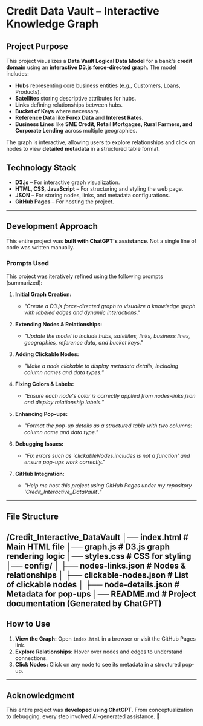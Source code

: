 # **Credit Data Vault – Interactive Knowledge Graph**  

## **Project Purpose**  
This project visualizes a **Data Vault Logical Data Model** for a bank's **credit domain** using an **interactive D3.js force-directed graph**. The model includes:  

- **Hubs** representing core business entities (e.g., Customers, Loans, Products).  
- **Satellites** storing descriptive attributes for hubs.  
- **Links** defining relationships between hubs.  
- **Bucket of Keys** where necessary.  
- **Reference Data** like **Forex Data** and **Interest Rates**.  
- **Business Lines** like **SME Credit, Retail Mortgages, Rural Farmers, and Corporate Lending** across multiple geographies.  

The graph is interactive, allowing users to explore relationships and click on nodes to view **detailed metadata** in a structured table format.  

## **Technology Stack**  
- **D3.js** – For interactive graph visualization.  
- **HTML, CSS, JavaScript** – For structuring and styling the web page.  
- **JSON** – For storing nodes, links, and metadata configurations.  
- **GitHub Pages** – For hosting the project.  

---

## **Development Approach**  
This entire project was **built with ChatGPT's assistance**. Not a single line of code was written manually.  

### **Prompts Used**  
This project was iteratively refined using the following prompts (summarized):  

1. **Initial Graph Creation:**  
   - _"Create a D3.js force-directed graph to visualize a knowledge graph with labeled edges and dynamic interactions."_  

2. **Extending Nodes & Relationships:**  
   - _"Update the model to include hubs, satellites, links, business lines, geographies, reference data, and bucket keys."_  

3. **Adding Clickable Nodes:**  
   - _"Make a node clickable to display metadata details, including column names and data types."_  

4. **Fixing Colors & Labels:**  
   - _"Ensure each node's color is correctly applied from nodes-links.json and display relationship labels."_  

5. **Enhancing Pop-ups:**  
   - _"Format the pop-up details as a structured table with two columns: column name and data type."_  

6. **Debugging Issues:**  
   - _"Fix errors such as 'clickableNodes.includes is not a function' and ensure pop-ups work correctly."_  

7. **GitHub Integration:**  
   - _"Help me host this project using GitHub Pages under my repository 'Credit_Interactive_DataVault'."_  

---

## **File Structure**  

/Credit_Interactive_DataVault │── index.html # Main HTML file
│── graph.js # D3.js graph rendering logic
│── styles.css # CSS for styling
│── config/
│ ├── nodes-links.json # Nodes & relationships
│ ├── clickable-nodes.json # List of clickable nodes
│ ├── node-details.json # Metadata for pop-ups
│── README.md # Project documentation (Generated by ChatGPT)
---

## **How to Use**  
1. **View the Graph:** Open `index.html` in a browser or visit the GitHub Pages link.  
2. **Explore Relationships:** Hover over nodes and edges to understand connections.  
3. **Click Nodes:** Click on any node to see its metadata in a structured pop-up.  

---

## **Acknowledgment**  
This entire project was **developed using ChatGPT**. From conceptualization to debugging, every step involved AI-generated assistance. 🚀  

